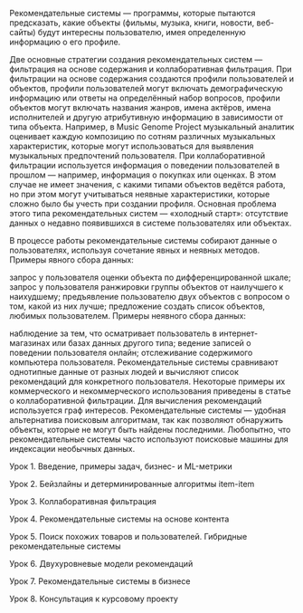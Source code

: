 Рекомендательные системы — программы, которые пытаются предсказать, какие объекты (фильмы, музыка, книги, новости, веб-сайты) будут интересны пользователю, имея определенную информацию о его профиле.

Две основные стратегии создания рекомендательных систем — фильтрация на основе содержания и коллаборативная фильтрация. При фильтрации на основе содержания создаются профили пользователей и объектов, профили пользователей могут включать демографическую информацию или ответы на определённый набор вопросов, профили объектов могут включать названия жанров, имена актёров, имена исполнителей и другую атрибутивную информацию в зависимости от типа объекта. Например, в Music Genome Project музыкальный аналитик оценивает каждую композицию по сотням различных музыкальных характеристик, которые могут использоваться для выявления музыкальных предпочтений пользователя. При коллаборативной фильтрации используется информация о поведении пользователей в прошлом — например, информация о покупках или оценках. В этом случае не имеет значения, с какими типами объектов ведётся работа, но при этом могут учитываться неявные характеристики, которые сложно было бы учесть при создании профиля. Основная проблема этого типа рекомендательных систем — «холодный старт»: отсутствие данных о недавно появившихся в системе пользователях или объектах.

В процессе работы рекомендательные системы собирают данные о пользователях, используя сочетание явных и неявных методов. Примеры явного сбора данных:

запрос у пользователя оценки объекта по дифференцированной шкале;
запрос у пользователя ранжировки группы объектов от наилучшего к наихудшему;
предъявление пользователю двух объектов с вопросом о том, какой из них лучше;
предложение создать список объектов, любимых пользователем.
Примеры неявного сбора данных:

наблюдение за тем, что осматривает пользователь в интернет-магазинах или базах данных другого типа;
ведение записей о поведении пользователя онлайн;
отслеживание содержимого компьютера пользователя.
Рекомендательные системы сравнивают однотипные данные от разных людей и вычисляют список рекомендаций для конкретного пользователя. Некоторые примеры их коммерческого и некоммерческого использования приведены в статье о коллаборативной фильтрации. Для вычисления рекомендаций используется граф интересов. Рекомендательные системы — удобная альтернатива поисковым алгоритмам, так как позволяют обнаружить объекты, которые не могут быть найдены последними. Любопытно, что рекомендательные системы часто используют поисковые машины для индексации необычных данных.



Урок 1. Введение, примеры задач, бизнес- и ML-метрики

Урок 2. Бейзлайны и детерминированные алгоритмы item-item

Урок 3. Коллаборативная фильтрация

Урок 4. Рекомендательные системы на основе контента

Урок 5. Поиск похожих товаров и пользователей. Гибридные рекомендательные системы

Урок 6. Двухуровневые модели рекомендаций

Урок 7. Рекомендательные системы в бизнесе

Урок 8. Консультация к курсовому проекту


